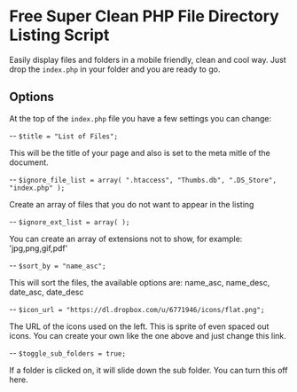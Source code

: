 # Free Super Clean PHP File Directory Listing Script

Easily display files and folders in a mobile friendly, clean and cool way. Just drop the `index.php` in your folder and you are ready to go.

## Options 

At the top of the `index.php` file you have a few settings you can change:

--
`$title = "List of Files";`

This will be the title of your page and also is set to the meta mitle of the document.

--
`$ignore_file_list = array( ".htaccess", "Thumbs.db", ".DS_Store", "index.php" );`

Create an array of files that you do not want to appear in the listing

--
`$ignore_ext_list = array( );`

You can create an array of extensions not to show, for example: 'jpg,png,gif,pdf'

--
`$sort_by = "name_asc";`

This will sort the files, the available options are: name_asc, name_desc, date_asc, date_desc

--
`$icon_url = "https://dl.dropbox.com/u/6771946/icons/flat.png";`

The URL of the icons used on the left. This is sprite of even spaced out icons. You can create your own like the one above and just change this link.

--
`$toggle_sub_folders = true;`

If a folder is clicked on, it will slide down the sub folder. You can turn this off here.
